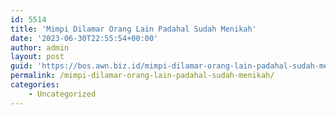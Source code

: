 ```yaml
---
id: 5514
title: 'Mimpi Dilamar Orang Lain Padahal Sudah Menikah'
date: '2023-06-30T22:55:54+00:00'
author: admin
layout: post
guid: 'https://bos.awn.biz.id/mimpi-dilamar-orang-lain-padahal-sudah-menikah/'
permalink: /mimpi-dilamar-orang-lain-padahal-sudah-menikah/
categories:
    - Uncategorized
---
```


